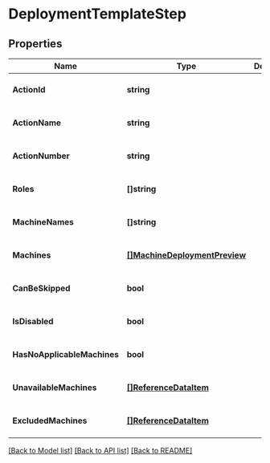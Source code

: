 # DeploymentTemplateStep

## Properties
Name | Type | Description | Notes
------------ | ------------- | ------------- | -------------
**ActionId** | **string** |  | [optional] [default to null]
**ActionName** | **string** |  | [optional] [default to null]
**ActionNumber** | **string** |  | [optional] [default to null]
**Roles** | **[]string** |  | [optional] [default to null]
**MachineNames** | **[]string** |  | [optional] [default to null]
**Machines** | [**[]MachineDeploymentPreview**](MachineDeploymentPreview.md) |  | [optional] [default to null]
**CanBeSkipped** | **bool** |  | [optional] [default to null]
**IsDisabled** | **bool** |  | [optional] [default to null]
**HasNoApplicableMachines** | **bool** |  | [optional] [default to null]
**UnavailableMachines** | [**[]ReferenceDataItem**](ReferenceDataItem.md) |  | [optional] [default to null]
**ExcludedMachines** | [**[]ReferenceDataItem**](ReferenceDataItem.md) |  | [optional] [default to null]

[[Back to Model list]](../README.md#documentation-for-models) [[Back to API list]](../README.md#documentation-for-api-endpoints) [[Back to README]](../README.md)


